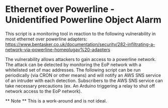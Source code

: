# Ethernet over Powerline - Unidentified Powerline Object Alarm

This script is a monitoring tool in reaction to the following vulnerability in most ethernet over powerline adapters:
https://www.bentasker.co.uk/documentation/security/282-infiltrating-a-network-via-powerline-homeplugav%20-adapters

The vulnerability allows attackers to gain access to a powerline network. The attack can be detected by monitoring the EoP network with a whitelisted set of mac addresses. The following script can be run periodically (via CRON or other means) and will notify an AWS SNS service of an intruder with each detection. Subscribers to the AWS SNS service can take necessary precautions (ex. An Arduino triggering a relay to shut off network access to the EoP network).

** Note ** This is a work-around and is not ideal.

